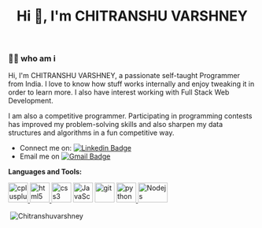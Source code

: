 <h1 align="center">Hi 👋, I'm CHITRANSHU VARSHNEY</h1>

<br />

### 👩‍💻 who am i
  
Hi, I'm CHITRANSHU VARSHNEY, a passionate self-taught Programmer from India. I love to know how stuff works internally and enjoy tweaking it in order to learn more.
I also have interest working with Full Stack Web Development.

I am also a competitive programmer. Participating in programming contests has improved my problem-solving skills and also sharpen my data structures and algorithms in a fun competitive way.

- Connect me on: [![Linkedin Badge](https://img.shields.io/badge/-Chitranshu%20Varshney-0072b1?style=flat&logo=Linkedin&logoColor=white)](https://www.linkedin.com/in/chitranshu-varshney-35784b1b1/ "Connect on LinkedIn")
- Email me on [![Gmail Badge](https://img.shields.io/badge/-chitranshuvarshney1999@gmail.com-c14438?style=flat&logo=Gmail&logoColor=white)](mailto:chitranshuvarshney1999@gmail.com "Connect via Email")

**Languages and Tools:**  

<p align="left"><a href="https://www.w3schools.com/cpp/" target="_blank"> <img src="https://raw.githubusercontent.com/isocpp/logos/master/cpp_logo.png" alt="cplusplus" width="40" height="40"/> </a> <a href="https://www.w3schools.com/css/" target="_blank"></a><a href="https://www.w3.org/html/" target="_blank"> <img src="https://logos-download.com/wp-content/uploads/2017/07/HTML5_badge.png" alt="html5" width="40" height="40"/> </a><img src="https://www.logolynx.com/images/logolynx/8c/8cdf4c047e99f7389e76aa4e2e7e2803.png" alt="css3" width="40" height="40"/> <img src="https://upload.wikimedia.org/wikipedia/commons/thumb/9/99/Unofficial_JavaScript_logo_2.svg/1200px-Unofficial_JavaScript_logo_2.svg.png" alt="JavaScript" width="40" height="40"/> </a> <a href="https://git-scm.com/" target="_blank"> <img src="https://www.vectorlogo.zone/logos/git-scm/git-scm-icon.svg" alt="git" width="40" height="40"/></a> <a href="https://www.python.org" target="_blank"> <img src="https://logos-download.com/wp-content/uploads/2016/10/Python_logo_icon.png" alt="python" width="40" height="40"/> </a> <a href="https://nodejs.org/en/" target="_blank"> <img src="https://upload.wikimedia.org/wikipedia/commons/thumb/d/d9/Node.js_logo.svg/1280px-Node.js_logo.svg.png" alt="Nodejs" width="60" height="40"/> </a></p>
<p>&nbsp;<img align="center" src="https://github-readme-stats.vercel.app/api?username=Chitranshuvarshney&show_icons=true&locale=en&theme=vue-dark" alt="Chitranshuvarshney" /></p>
